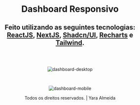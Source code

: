 <div align="center">
  
  # Dashboard Responsivo

  ## Feito utilizando as seguintes tecnologias: <a href="https://react.dev/">ReactJS</a>, <a href="https://nextjs.org/">NextJS</a>, <a href="https://ui.shadcn.com/">Shadcn/UI</a>, <a href="https://recharts.org/en-US/">Recharts</a> e <a href="https://tailwindcss.com/">Tailwind</a>.

  <br>
  <br>

  ![dashboard-desktop](https://github.com/user-attachments/assets/ce7c4743-3e74-4053-b5f9-8f5b5b8b23a3)

  <br>
  
  ![dashboard-mobile](https://github.com/user-attachments/assets/7594b767-fe79-46ce-8d78-592c3e6481d8)

  <p>Todos os direitos reservados. | Yara Almeida</p>
  
</div>

